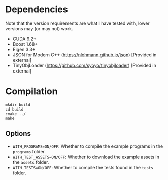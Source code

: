 # Dependencies

Note that the version requirements are what I have tested with, lower versions may (or may not) work.

* CUDA 9.2+
* Boost 1.68+
* Eigen 3.3+
* JSON for Modern C++ (https://nlohmann.github.io/json) [Provided in external]
* TinyObjLoader (https://github.com/syoyo/tinyobjloader) [Provided in external]

# Compilation

```
mkdir build
cd build
cmake ../
make
```

## Options

* `WITH_PROGRAMS=ON/OFF`: Whether to compile the example programs in the `programs` folder.
* `WITH_TEST_ASSETS=ON/OFF`: Whether to download the example assets in the `assets` folder.
* `WITH_TESTS=ON/OFF`: Whether to compile the tests found in the `tests` folder.
